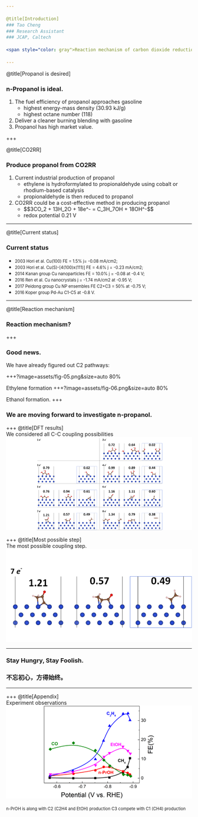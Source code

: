 ```yaml
---

@title[Introduction]
### Tao Cheng
### Research Assistant
### JCAP, Caltech

<span style="color: gray">Reaction mechanism of carbon dioxide reduction to propanol </span>

---
```


@title[Propanol is desired]
### n-Propanol is ideal.

<ol>
<li>
The fuel efficiency of propanol approaches gasoline
    <ul>
    <li>
    highest energy-mass density (30.93 kJ/g)
    </li>
    <li>
    highest octane number (118)
    </li>
    </ul>
</li>

<!-- highest energy-mass density (30.93 kJ/g) of the C1-C3 alcohols -->
<!-- highest octane number (118) of the C1-C3 alcohols -->

<li>
Deliver a cleaner burning blending with gasoline
</li>

<li>
Propanol has high market value.
</li>

</ol>

+++

@title[CO2RR]
### Produce propanol from CO2RR

<ol>
<li>
Current industrial production of propanol
    <ul>
    <li>
    ethylene is hydroformylated to propionaldehyde using cobalt or rhodium-based catalysis
    </li>
    <li>
    propionaldehyde is then reduced to propanol
    </li>
    </ul>
</li>

<li>
CO2RR could be a cost-effective method in producing propanol
    <ul>
    <li>
    $$3CO_2 + 13H_2O + 18e^- = C_3H_7OH + 18OH^-$$
    </li>
    <li>
    redox potential 0.21 V
    </li>
    </ul>
</li>

</ol>

---

@title[Current status]
### Current status

- <span style="font-size: 0.8em"> 2003 Hori et al. Cu(100) FE = 1.5% j= -0.08 mA/cm2; </span>
- <span style="font-size: 0.8em"> 2003 Hori et al. Cu(S)-[4(100)x(111)] FE = 4.6% j = -0.23 mA/cm2; </span>
- <span style="font-size: 0.8em"> 2014 Kanan group Cu nanoparticles FE = 10.0% j = -0.08 at -0.4 V; </span>
- <span style="font-size: 0.8em"> 2016 Ren et al. Cu nanocrystals j = -1.74 mA/cm2 at -0.95 V; </span>
- <span style="font-size: 0.8em"> 2017 Peidong group Cu NP ensembles FE C2+C3 = 50% at -0.75 V; </span>
- <span style="font-size: 0.8em"> 2016 Koper group Pd-Au C1-C5 at -0.8 V. </span>

---

@title[Reaction mechanism]
### Reaction mechanism?

<!-- +++?image=assets/cv.png&size=auto 70% -->
+++
### Good news.
We have already figured out C2 pathways:  

<!-- <span class="fragment"> @fa[hand-o-down fa-2x] </span> -->
+++?image=assets/fig-05.png&size=auto 80%
<!-- .slide: data-background-transition="none" -->
Ethylene formation
+++?image=assets/fig-06.png&size=auto 80%
<!-- .slide: data-background-transition="none" -->
Ethanol formation.
+++
### We are moving forward to investigate n-propanol.
+++
@title[DFT results]  
We considered all C-C coupling possibilities
![](assets/fig-02.png)

+++
@title[Most possible step]  
The most possible coupling step.
![](assets/fig-03.png)

---
### Stay Hungry, Stay Foolish.
### 不忘初心，方得始终。

---
+++
@title[Appendix]  
Experiment observations
![](assets/fig-01.png)

<span class="fragment" style="font-size: 0.8em">
n-PrOH is along with C2 (C2H4 and EtOH) production   
</span>
<span class="fragment" style="font-size: 0.8em">
C3 compete with C1 (CH4) production   
</span>
